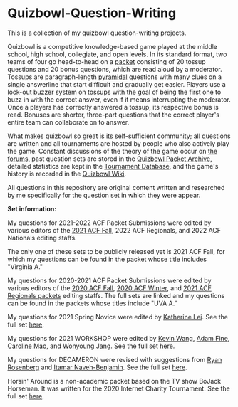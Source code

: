 # Quizbowl-Question-Writing
This is a collection of my quizbowl question-writing projects.

Quizbowl is a competitive knowledge-based game played at the middle school, high school, collegiate, and open levels. In its standard format, two teams of four go head-to-head on a [packet](https://www.qbwiki.com/wiki/Quizbowl_lingo#packet) consisting of 20 tossup questions and 20 bonus questions, which are read aloud by a moderator. Tossups are paragraph-length [pyramidal](https://www.qbwiki.com/wiki/Pyramidality) questions with many clues on a single answerline that start difficult and gradually get easier. Players use a lock-out buzzer system on tossups with the goal of being the first one to buzz in with the correct answer, even if it means interrupting the moderator. Once a players has correctly answered a tossup, its respective bonus is read. Bonuses are shorter, three-part questions that the correct player's entire team can collaborate on to answer.

What makes quizbowl so great is its self-sufficient community; all questions are written and all tournaments are hosted by people who also actively play the game. Constant discussions of the theory of the game occur on [the forums](https://hsquizbowl.org/forums/), past question sets are stored in the [Quizbowl Packet Archive](https://collegiate.quizbowlpackets.com/), detailed statistics are kept in the [Tournament Database](https://hsquizbowl.org/db/tournaments/), and the game's history is recorded in the [Quizbowl Wiki](https://www.qbwiki.com/wiki/Main_Page).

All questions in this repository are original content written and researched by me specifically for the question set in which they were appear.

**Set information:**

My questions for 2021-2022 ACF Packet Submissions were edited by various editors of the [2021 ACF Fall](https://collegiate.quizbowlpackets.com/2659/), 2022 ACF Regionals, and 2022 ACF Nationals editing staffs. 

The only one of these sets to be publicly released yet is 2021 ACF Fall, for which my questions can be found in the packet whose title includes "Virginia A."

My questions for 2020-2021 ACF Packet Submissions were edited by various editors of the [2020 ACF Fall](https://collegiate.quizbowlpackets.com/2527/), [2020 ACF Winter](https://collegiate.quizbowlpackets.com/2546/), and [2021 ACF Regionals packets](https://collegiate.quizbowlpackets.com/2592/) editing staffs. The full sets are linked and my questions can be found in the packets whose titles include "UVA A."

My questions for 2021 Spring Novice were edited by [Katherine Lei](https://www.qbwiki.com/wiki/Katherine_Lei). See the full set [here](https://collegiate.quizbowlpackets.com/2593/).

My questions for 2021 WORKSHOP were edited by [Kevin Wang](https://www.qbwiki.com/wiki/Kevin_Wang), [Adam Fine](https://www.qbwiki.com/wiki/Adam_Fine_(Yale)), [Caroline Mao](https://www.qbwiki.com/wiki/Caroline_Mao), and [Wonyoung Jang](https://www.qbwiki.com/wiki/Wonyoung_Jang). See the full set [here](https://collegiate.quizbowlpackets.com/2505/).

My questions for DECAMERON were revised with suggestions from [Ryan Rosenberg](https://www.qbwiki.com/wiki/Ryan_Rosenberg) and [Itamar Naveh-Benjamin](https://www.qbwiki.com/wiki/Itamar_Naveh-Benjamin). See the full set [here](https://collegiate.quizbowlpackets.com/2509/).

Horsin' Around is a non-academic packet based on the TV show BoJack Horseman. It was written for the 2020 Internet Charity Tournament. See the full set [here](https://collegiate.quizbowlpackets.com/2466/).
